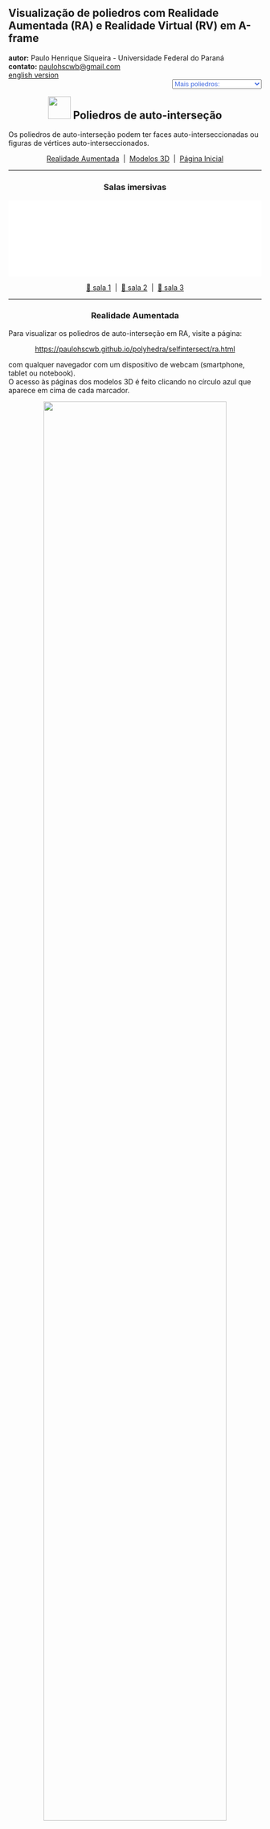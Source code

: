 <link rel="stylesheet" href="../../scripts/style.css">
<link rel="icon" type="image/png" href="./../vr/salas/imagens/icone.png?">
<h2>Visualização de poliedros com Realidade Aumentada (RA) e Realidade Virtual (RV) em A-frame</h2>
<b>autor:</b> Paulo Henrique Siqueira - Universidade Federal do Paraná
<br><b>contato:</b> <a href="#"> paulohscwb@gmail.com </a>
<br><a href="https://paulohscwb.github.io/polyhedra/selfintersect/">english version</a>
<form style="margin: 0 auto; float:right; text-align:right; width:100%; margin-bottom:15px;">
	<select id="url" onchange="urlHandler(this.value)" style="color:royalblue;">
		<option disabled selected>Mais poliedros:</option>
		<option value="../../archimedes/pt-br/">Arquimedes</option>
		<option value="../../catalan/pt-br/">Catalan</option>
		<option value="../../nonconvex/pt-br/">Não convexos</option>
		<option value="../../platonic/pt-br/">Platão</option>
		<option value="../../polyhedron/pt-br/">Prismas e antiprismas</option>
		<option value="../../quasiregular/pt-br/">Quase regulares</option>
		<option disabled value="../../selfintersect/pt-br/">Auto-interseção</option>
		<option value="../../selfintersectsnub/pt-br/">Auto-interseção snub</option>
		<option value="../../selfintersecttruncated/pt-br/">Auto-interseção truncados</option>
		<option value="../../johnson1/pt-br/">Johnson: 1-32</option>
		<option value="../../johnson2/pt-br/">Johnson: 33-62</option>
		<option value="../../johnson3/pt-br/">Johnson: 63-92</option>
	</select>
</form>
<script>
function urlHandler(value) {                               
    window.location.assign(`${value}`);
}
</script>

<p id="p5"></p>
  <h2 align="center"><img src="../vr/salas/imagens/icone.png" style="margin-bottom:-10px" width="45"> Poliedros de auto-interseção</h2>
  Os poliedros de auto-interseção podem ter faces auto-interseccionadas ou figuras de vértices auto-interseccionados. 
  <p align="center"><a href="#ra">Realidade Aumentada</a><span>&nbsp;&nbsp;|&nbsp;&nbsp;</span><a href="#m3d">Modelos 3D</a><span>&nbsp;&nbsp;|&nbsp;&nbsp;</span><a href="../../pt-br/">Página Inicial</a></p>
  <hr>
<h3 align="center">Salas imersivas</h3>
  <div class="embed-container"><iframe width="100%" src="../sala1.htm" title="Sala Imersiva dos poliedros de auto-interseção" frameborder="0" loading="lazy"></iframe></div>
  <p align="center"><a href="../sala1.htm" target="_blank">&#x1f517; sala 1</a><span>&nbsp;&nbsp;|&nbsp;&nbsp;</span><a href="../sala2.htm" target="_blank">&#x1f517; sala 2</a><span>&nbsp;&nbsp;|&nbsp;&nbsp;</span><a href="../sala3.htm" target="_blank">&#x1f517; sala 3</a></p>
  <!--<p align="center"><img src="../vr/salas/videos/polyhedron1.gif" style="max-width: 47%; border-radius:5px; margin-right:15px" loading="lazy"/><img src="../vr/salas/videos/polyhedron2.gif" style="max-width: 47%; border-radius:5px" loading="lazy"/></p>-->
<hr>
  <h3 id="ra" align="center">Realidade Aumentada</h3>
  Para visualizar os poliedros de auto-interseção em RA, visite a página:
<p align="center"><a href="../ra.html" target="_blank">https://paulohscwb.github.io/polyhedra/selfintersect/ra.html</a></p> 
com qualquer navegador com um dispositivo de webcam (smartphone, tablet ou notebook).
<br>O acesso às páginas dos modelos 3D é feito clicando no círculo azul que aparece em cima de cada marcador.
<p align="center"><img style="border-radius:7px;" src="../ar/example4.jpg" width="85%"></p>
<p align="center"><img src="../ar/selfintersect.gif" style="max-width: 92%; border-radius:5px;" loading="lazy"/></p>
 <hr>
 <h3 id="m3d" align="center">Modelos 3D</h3>
 <iframe width="560" height="315" style="max-width:100%" src="https://www.youtube.com/embed/videoseries?list=PLy0I_lGW8HxUjI1zr4s0lYhyLANZl3GOW" title="YouTube video player" frameborder="0" allow="accelerometer; autoplay; clipboard-write; encrypted-media; gyroscope; picture-in-picture; web-share" allowfullscreen></iframe>
<h4>1. Dodecaedro ditrigonal</h4>
 <a href="../vr/ditrigonal_dodecadodecahedron.htm" target="_blank" title="modelo 3D" class="fotoA"><img src="../ar/199A.png" class="foto"></a><img src="../ar/199.png" class="qr">
 <br><span class="titulo">U<sub>41</sub></span> O dodecaedro ditrigonal (ou dodecadodecaedro ditrigonário) é um poliedro uniforme não convexo cujo dual é o icosaedro triâmbico medial. É uma versão facetada do pequeno icosidodecaedro ditrigonal.
<br><br><b>Faces:</b> 12 pentágonos regulares e 12 pentagramas regulares | <b>Arestas:</b> 60 | <b>Vértices:</b> 20 | <b>Ângulo diédrico:</b> 63.43°. <a href="https://mathworld.wolfram.com/DitrigonalDodecadodecahedron.html" target="_blank">Mais sobre...</a>
 <hr>
<h4>2. Icosaedro triâmbico medial</h4>
 <a href="../vr/medial_triambic_icosahedron.htm" target="_blank" title="modelo 3D" class="fotoA"><img src="../ar/200A.png" class="foto"></a><img src="../ar/200.png" class="qr">
 <br>O icosaedro triâmbico medial é o poliedro dual do dodecadodecaedro ditrigonal cuja aparência externa é a mesma do grande icosaedro triâmbico (o dual do grande icosidodecaedro ditrigonal), pois os vértices internos estão ocultos. O icosaedro triâmbico medial tem faces pentagramas ocultas, enquanto o grande icosaedro triâmbico tem faces triangulares ocultas.
<br><br><b>Faces:</b> 20 triambis | <b>Arestas:</b> 60 | <b>Vértices:</b> 24 | <b>Ângulo diédrico:</b> 109.47°. <a href="https://mathworld.wolfram.com/MedialTriambicIcosahedron.html" target="_blank">Mais sobre...</a>
 <hr>
<h4>3. Pequeno icosidodecaedro ditrigonal</h4>
 <a href="../vr/small_ditrigonal_icosidodecahedron.htm" target="_blank" title="modelo 3D" class="fotoA"><img src="../ar/201A.png" class="foto"></a><img src="../ar/201.png" class="qr">
 <br><span class="titulo">U<sub>30</sub></span> O pequeno icosidodecaedro ditrigonal é um poliedro uniforme não convexo cujo poliedro dual é o pequeno icosaedro triâmbico. Uma versão facetada é o dodecadodecaedro ditrigonal. O casco convexo do pequeno icosidodecaedro ditrigonal é um dodecaedro regular, cujo dual é o icosaedro, então o dual do grande dodecicosidodecaedro ditrigonal (o pequeno icosaedro triâmbico) é uma das estrelas do icosaedro.
<br><br><b>Faces:</b> 20 triângulos equiláteros e 12 pentagramas regulares | <b>Arestas:</b> 60 | <b>Vértices:</b> 20 | <b>Ângulo diédrico:</b> 142.62°. <a href="https://mathworld.wolfram.com/SmallDitrigonalIcosidodecahedron.html" target="_blank">Mais sobre...</a>
 <hr>
<h4>4. Pequeno icosaedro triâmbico</h4>
 <a href="../vr/small_triambic_icosahedron.htm" target="_blank" title="modelo 3D" class="fotoA"><img src="../ar/164A.png" class="foto"></a><img src="../ar/164.png" class="qr">
 <br>O pequeno icosaedro triâmbico é o poliedro dual do pequeno icosidodecaedro ditrigonal. Ele pode ser construído pelo aumento de um icosaedro de comprimento unitário de aresta por pirâmides. O casco convexo do pequeno icosidodecaedro ditrigonal é um dodecaedro regular cujo dual é o icosaedro, então o dual do pequeno icosidodecaedro ditrigonal (ou seja, o pequeno icosaedro triâmbico) é uma das estrelas do icosaedro.
<br><br><b>Faces:</b> 20 pentágonos | <b>Arestas:</b> 60 | <b>Vértices:</b> 32 | <b>Ângulo diédrico:</b> 109.47°. <a href="https://mathworld.wolfram.com/SmallTriambicIcosahedron.html" target="_blank">Mais sobre...</a>
 <hr>
<h4>5. Grande icosidodecaedro ditrigonal</h4>
 <a href="../vr/great_ditrigonal_icosidodecahedron.htm" target="_blank" title="modelo 3D" class="fotoA"><img src="../ar/163A.png" class="foto"></a><img src="../ar/163.png" class="qr">
 <br><span class="titulo">U<sub>47</sub></span> O grande icosidodecaedro ditrigonal é o poliedro uniforme cujo dual é o grande icosaedro triâmbico. O casco convexo do grande icosaedro triâmbico é um dodecaedro regular, cujo dual é o icosaedro, de modo que o dual do grande icosidodecaedro ditrigonal (o grande icosaedro triâmbico) é uma das estrelas do icosaedro.
<br><br><b>Faces:</b> 20 triângulos equiláteros e 12 pentágonos regulares | <b>Arestas:</b> 60 | <b>Vértices:</b> 20 | <b>Ângulo diédrico:</b> 79.19°. <a href="https://mathworld.wolfram.com/GreatDitrigonalIcosidodecahedron.html" target="_blank">Mais sobre...</a>
 <hr>
<h4>6. Grande icosaedro triâmbico</h4>
 <a href="../vr/great_triambic_icosahedron.htm" target="_blank" title="modelo 3D" class="fotoA"><img src="../ar/162A.png" class="foto"></a><img src="../ar/162.png" class="qr">
 <br>O grande icosaedro triâmbico é o dual do grande icosidodecaedro ditrigonal cuja aparência é a mesma do icosaedro triâmbico medial (o dual do dodecadodecaedro ditrigonal), pois os vértices internos estão ocultos. O icosaedro triâmbico medial tem faces pentagramas ocultas, enquanto o grande icosaedro triâmbico tem faces triangulares ocultas.
<br><br><b>Faces:</b> 20 triambis | <b>Arestas:</b> 60 | <b>Vértices:</b> 32 | <b>Ângulo diédrico:</b> 109.47°. <a href="https://mathworld.wolfram.com/GreatTriambicIcosahedron.html" target="_blank">Mais sobre...</a>
 <hr>
<h4>7. Dodecadodecaedro</h4>
 <a href="../vr/dodecadodecahedron.htm" target="_blank" title="modelo 3D" class="fotoA"><img src="../ar/161A.png" class="foto"></a><img src="../ar/161.png" class="qr">
 <br><span class="titulo">U<sub>36</sub></span> O dodecadodecaedro é o poliedro uniforme cujo poliedro dual é o triacontaedro rômbico medial. Seu poliedro dual também é chamado de pequeno triacontaedro estrelado. Pode ser obtido truncando um grande dodecaedro ou facetando um icosidodecaedro com pentágonos e cobrindo os espaços abertos restantes com pentagramas.
<br><br><b>Faces:</b> 12 pentágonos regulares e 12 pentagramas regulares | <b>Arestas:</b> 60 | <b>Vértices:</b> 30 | <b>Ângulo diédrico:</b> 116.57°. <a href="https://mathworld.wolfram.com/Dodecadodecahedron.html" target="_blank">Mais sobre...</a>
 <hr>
<h4>8. Triacontaedro rômbico medial</h4>
 <a href="../vr/medial_rhombic_triacontahedron.htm" target="_blank" title="modelo 3D" class="fotoA"><img src="../ar/160A.png" class="foto"></a><img src="../ar/160.png" class="qr">
 <br>O triacontaedro rômbico medial é um zonoedro que é o dual do dodecadodecaedro. O triacontaedro rômbico medial contém vértices pentagramas interiores que, no entanto, estão ocultos. O sólido também é chamado de pequeno triacontaedro estrelado.
<br><br><b>Faces:</b> 30 losangos | <b>Arestas:</b> 60 | <b>Vértices:</b> 24 | <b>Ângulo diédrico:</b> 120°. <a href="https://mathworld.wolfram.com/MedialRhombicTriacontahedron.html" target="_blank">Mais sobre...</a>
 <hr>
<h4>9. Grande icosidodecaedro</h4>
 <a href="../vr/great_icosidodecahedron.htm" target="_blank" title="modelo 3D" class="fotoA"><img src="../ar/159A.png" class="foto"></a><img src="../ar/159.png" class="qr">
 <br><span class="titulo">U<sub>54</sub></span> O grande icosidodecaedro é o poliedro uniforme cujo dual é o grande triacontaedro rômbico. É um sólido de Arquimedes estrelado. Seu raio circunscrito para o comprimento unitário da aresta mede R=&phi;<sup>-1</sup>, onde &phi; é a proporção áurea.
<br><br><b>Faces:</b> 20 triângulos equiláteros e 12 pentagramas regulares | <b>Arestas:</b> 60 | <b>Vértices:</b> 30 | <b>Ângulo diédrico:</b> 100.81°. <a href="https://mathworld.wolfram.com/GreatIcosidodecahedron.html" target="_blank">Mais sobre...</a>
 <hr>
<h4>10. Grande triacontaedro rômbico</h4>
 <a href="../vr/great_rhombic_triacontahedron.htm" target="_blank" title="modelo 3D" class="fotoA"><img src="../ar/158A.png" class="foto"></a><img src="../ar/158.png" class="qr">
 <br>O grande triacontaedro rômbico, também chamado de grande triacontaedro estrelado, é um zonoedro que é o dual do grande icosidodecaedro. É uma das estrelas rômbicas de triacontaedro. Aparece junto com uma projeção isométrica do 5-hipercubo na capa do conhecido livro de Coxeter sobre politopos.
<br><br><b>Faces:</b> 30 losangos | <b>Arestas:</b> 60 | <b>Vértices:</b> 32 | <b>Ângulo diédrico:</b> 72°. <a href="https://mathworld.wolfram.com/GreatRhombicTriacontahedron.html" target="_blank">Mais sobre...</a>
 <p class="topop"><a href="#p5" class="topo">voltar ao topo</a></p>
 <hr>
 <h4>11. Pequeno cubicuboctaedro</h4>
 <a href="../vr/small_cubicuboctahedron.htm" target="_blank" title="modelo 3D" class="fotoA"><img src="../ar/157A.png" class="foto"></a><img src="../ar/157.png" class="qr">
 <br><span class="titulo">U<sub>13</sub></span> O pequeno cubicuboctaedro é o poliedro uniforme cujo poliedro dual é o pequeno icositetraedro hexacrônico. Versões facetadas incluem o grande rombicuboctaedro uniforme e o pequeno rhombihexaedro. O casco convexo do pequeno cubicuboctaedro é o pequeno rombicuboctaedro de Arquimedes.
<br><br><b>Faces:</b> 8 triângulos equiláteros, 6 quadrados e 6 octógonos regulares | <b>Arestas:</b> 48 | <b>Vértices:</b> 24 | <b>Ângulos diédricos:</b> 90° e 300.26°. <a href="https://mathworld.wolfram.com/SmallCubicuboctahedron.html" target="_blank">Mais sobre...</a>
 <hr>
 <h4>12. Pequeno icositetraedro hexacrônico</h4>
 <a href="../vr/small_hexacronic_icositetrahedron.htm" target="_blank" title="modelo 3D" class="fotoA"><img src="../ar/156A.png" class="foto"></a><img src="../ar/156.png" class="qr">
 <br>O pequeno icositetraedro hexacrônico é dual do poliedro uniforme pequeno cubicuboctaedro. Parece o mesmo que o pequeno rhombihexacron. Uma parte de cada dardo fica dentro do sólido, portanto, é invisível em modelos sólidos.
<br><br><b>Faces:</b> 24 dardos | <b>Arestas:</b> 48 | <b>Vértices:</b> 20 | <b>Ângulo diédrico:</b> 138.12°. <a href="https://en.wikipedia.org/wiki/Small_hexacronic_icositetrahedron" target="_blank">Mais sobre...</a>
<hr>
 <h4>13. Grande cubicuboctaedro</h4>
 <a href="../vr/great_cubicuboctahedron.htm" target="_blank" title="modelo 3D" class="fotoA"><img src="../ar/155A.png" class="foto"></a><img src="../ar/155.png" class="qr">
 <br><span class="titulo">U<sub>14</sub></span> O grande cubicuboctaedro é o poliedro uniforme cujo poliedro dual é o grande icositetraedro hexacrônico. É uma versão facetada do cubo. O casco convexo do grande cubicuboctaedro é o cubo truncado de Arquimedes.
<br><br><b>Faces:</b> 8 triângulos equiláteros, 6 quadrados e 6 octagramas regulares | <b>Arestas:</b> 48 | <b>Vértices:</b> 24 | <b>Ângulos diédricos:</b> 90° e 125.26°. <a href="https://mathworld.wolfram.com/GreatCubicuboctahedron.html" target="_blank">Mais sobre...</a>
 <hr>
 <h4>14. Grande icositetraedro hexacrônico</h4>
 <a href="../vr/great_hexacronic_icositetrahedron.htm" target="_blank" title="modelo 3D" class="fotoA"><img src="../ar/154A.png" class="foto"></a><img src="../ar/154.png" class="qr">
 <br>O grande icositetraedro hexacrônico é o dual do grande cubicuboctaedro. Suas faces são "pipas", e parte de cada "pipa" fica dentro do sólido, portanto é invisível em modelos sólidos.
<br><br><b>Faces:</b> 24 "pipas" | <b>Arestas:</b> 48 | <b>Vértices:</b> 20 | <b>Ângulo diédrico:</b> 94.53°. <a href="https://en.wikipedia.org/wiki/Great_hexacronic_icositetrahedron" target="_blank">Mais sobre...</a>
<hr>
 <h4>15. Grande rombicuboctaedro uniforme</h4>
 <a href="../vr/uniform_great_rhombicuboctahedron.htm" target="_blank" title="modelo 3D" class="fotoA"><img src="../ar/153A.png" class="foto"></a><img src="../ar/153.png" class="qr">
 <br><span class="titulo">U<sub>17</sub></span> O grande rombicuboctaedro uniforme é o poliedro uniforme, também conhecido como quase-rhombicuboctaedro, cujo dual é o grande icositetraedro deltoidal. Este modelo compartilha o nome com o grande rombicuboctaedro convexo, também chamado de cuboctaedro truncado.
<br><br><b>Faces:</b> 8 triângulos equiláteros e 18 quadrados | <b>Arestas:</b> 48 | <b>Vértices:</b> 24 | <b>Ângulos diédricos:</b> 45° e 324.74°. <a href="https://mathworld.wolfram.com/UniformGreatRhombicuboctahedron.html" target="_blank">Mais sobre...</a>
 <hr>
 <h4>16. Grande icositetraedro deltoide</h4>
 <a href="../vr/great_deltoidal_icositetrahedron.htm" target="_blank" title="modelo 3D" class="fotoA"><img src="../ar/152A.png" class="foto"></a><img src="../ar/152.png" class="qr">
 <br>O grande icositetraedro deltoide (ou grande disdodecaedro sagital) é o dual do grande rombicuboctaedro uniforme. Suas faces são dardos, e parte de cada dardo fica dentro do sólido, portanto, é invisível em modelos sólidos. Uma de suas metades pode ser girada em 45&deg; para formar o pseudo grande icositetraedro deltoidal, análogo ao pseudo-deltoidal icositetraedro.
<br><br><b>Faces:</b> 24 dardos | <b>Arestas:</b> 48 | <b>Vértices:</b> 26 | <b>Ângulo diédrico:</b> 94.53°. <a href="https://en.wikipedia.org/wiki/Great_deltoidal_icositetrahedron" target="_blank">Mais sobre...</a>
<hr>
 <h4>17. Pequeno dodecicosidodecaedro</h4>
 <a href="../vr/small_dodecicosidodecahedron.htm" target="_blank" title="modelo 3D" class="fotoA"><img src="../ar/151A.png" class="foto"></a><img src="../ar/151.png" class="qr">
 <br><span class="titulo">U<sub>33</sub></span> O pequeno dodecicosidodecaedro é o poliedro uniforme cujo poliedro dual é o pequeno hexecontaedro dodecacrônico. É uma versão facetada do pequeno rombicosidodecaedro. O pequeno dodecicosidodecaedro aparece na capa do livro "Computer Science with Mathematica" de Roman E. Maeder (1999).
<br><br><b>Faces:</b> 20 triângulos equiláteros, 12 pentágonos regulares e 12 decágonos regulares | <b>Arestas:</b> 120 | <b>Vértices:</b> 60 | <b>Ângulos diédricos:</b> 116.57° e 322.62°. <a href="https://mathworld.wolfram.com/SmallDodecicosidodecahedron.html" target="_blank">Mais sobre...</a>
<hr>
 <h4>18. Pequeno hexecontaedro dodecacrônico</h4>
 <a href="../vr/small_dodecacronic_hexecontahedron.htm" target="_blank" title="modelo 3D" class="fotoA"><img src="../ar/150A.png" class="foto"></a><img src="../ar/150.png" class="qr">
 <br>O pequeno hexecontaedro dodecacrônico é o poliedro dual do pequeno dodecicosidodecaedro. É visualmente idêntico ao pequeno rhombidodecacron. Suas faces são dardos, e uma parte de cada dardo fica dentro do sólido, portanto, é invisível em modelos sólidos.
<br><br><br><b>Faces:</b> 60 dardos | <b>Arestas:</b> 120 | <b>Vértices:</b> 44 | <b>Ângulo diédrico:</b> 154.12°. <a href="https://polytope.miraheze.org/wiki/Small_dodecacronic_hexecontahedron" target="_blank">Mais sobre...</a>
<hr>
<h4>19. Grande dodecicosidodecaedro</h4>
 <a href="../vr/great_dodecicosidodecahedron.htm" target="_blank" title="modelo 3D" class="fotoA"><img src="../ar/149A.png" class="foto"></a><img src="../ar/149.png" class="qr">
 <br><span class="titulo">U<sub>61</sub></span> O Grande dodecicosidodecaedro (ou grande dodekicosidodecaedro) é o poliedro uniforme cujo dual é o grande hexecontaedro dodecacrônico. Ele compartilha seu arranjo de vértice com o grande dodecaedro truncado e os sólidos compostos uniformes de 6 ou 12 prismas pentagonais.
<br><br><b>Faces:</b> 20 triângulos equiláteros, 12 pentagramas regulares e 12 decagramas regulares | <b>Arestas:</b> 120 | <b>Vértices:</b> 60 | <b>Ângulos diédricos:</b> 100.81° e 116.57°. <a href="https://mathworld.wolfram.com/GreatDodecicosidodecahedron.html" target="_blank">Mais sobre...</a>
<hr>
<h4>20. Grande hexecontaedro dodecacrônico</h4>
 <a href="../vr/great_dodecacronic_hexecontahedron.htm" target="_blank" title="modelo 3D" class="fotoA"><img src="../ar/148A.png" class="foto"></a><img src="../ar/148.png" class="qr">
 <br>O Grande hexecontaedro dodecacrônico (ou grande ditriacontaedro lanceal) é o dual do grande dodecicosidodecaedro. Suas 60 faces quadrilaterais que se cruzam são "pipas". Parte de cada "pipa" fica dentro do sólido, portanto, é invisível em modelos sólidos.
<br><br><b>Faces:</b> 60 "pipas" | <b>Arestas:</b> 120 | <b>Vértices:</b> 44 | <b>Ângulo diédrico:</b> 91.55°. <a href="https://en.wikipedia.org/wiki/Great_dodecacronic_hexecontahedron" target="_blank">Mais sobre...</a>
 <p class="topop"><a href="#p5" class="topo">voltar ao topo</a></p>
 <hr>
<h4>21. Pequeno dodecicosidodecaedro ditrigonal</h4>
 <a href="../vr/small_ditrigonal_dodecicosidodecahedron.htm" target="_blank" title="modelo 3D" class="fotoA"><img src="../ar/147A.png" class="foto"></a><img src="../ar/147.png" class="qr">
 <br><span class="titulo">U<sub>43</sub></span> O pequeno dodecicosidodecaedro ditrigonal é o poliedro uniforme cujo dual é o icosaedro triâmbico pequeno. Uma versão facetada é o dodecadodecaedro ditrigonal. O casco convexo do pequeno icosidodecaedro ditrigonal é um dodecaedro regular, cujo dual é o icosaedro, assim o dual do grande dodecicosidodecaedro ditrigonal (o pequeno icosaedro triâmbico) é uma das estrelas do icosaedro.
<br><br><b>Faces:</b> 20 triângulos equiláteros, 12 pentagramas regulares e 12 decágonos regulares | <b>Arestas:</b> 120 | <b>Vértices:</b> 60 | <b>Ângulos diédricos:</b> 100.81° e 296.56°. <a href="https://mathworld.wolfram.com/SmallDitrigonalIcosidodecahedron.html" target="_blank">Mais sobre...</a>
<hr>
<h4>22. Pequeno hexecontaedro ditrigonal dodecacrônico</h4>
 <a href="../vr/small_ditrigonal_dodecacronic_hexecontahedron.htm" target="_blank" title="modelo 3D" class="fotoA"><img src="../ar/146A.png" class="foto"></a><img src="../ar/146.png" class="qr">
 <br>O pequeno hexecontaedro ditrigonal dodecacrônico (ou estrela "gorda") é o poliedro dual do pequeno dodecicosidodecaedro ditrigonal. É visualmente idêntico ao pequeno dodecicosacron e suas faces são dardos. Uma parte de cada dardo está dentro do sólido, portanto, invisível em modelos sólidos.
<br><br><b>Faces:</b> 60 dardos | <b>Arestas:</b> 120 | <b>Vértices:</b> 44 | <b>Ângulo diédrico:</b> 146.23°. <a href="https://en.wikipedia.org/wiki/Small_ditrigonal_dodecacronic_hexecontahedron" target="_blank">Mais sobre...</a>
<hr>
<h4>23. Grande dodecicosidodecaedro ditrigonal</h4>
 <a href="../vr/great_ditrigonal_dodecicosidodecahedron.htm" target="_blank" title="modelo 3D" class="fotoA"><img src="../ar/145A.png" class="foto"></a><img src="../ar/145.png" class="qr">
 <br><span class="titulo">U<sub>42</sub></span> O Grande dodecicosidodecaedro ditrigonal (ou grande icosidodecaedro dodekificado) é o poliedro uniforme cujo dual é o grande hexecontaedro dodecacrônico ditrigonal. O casco convexo do grande dodecicosidodecaedro ditrigonal é um dodecaedro truncado, cujo dual é o icosaedro triakis, assim o dual do grande dodecicosidodecaedro ditrigonal (o grande icosaedro triâmbico) é uma estrela do icosaedro triakis.
<br><br><b>Faces:</b> 20 triângulos equiláteros, 12 pentágonos regulares e 12 decagramas regulares | <b>Arestas:</b> 120 | <b>Vértices:</b> 60 | <b>Ângulos diédricos:</b> 116.56° e 142.62°. <a href="https://mathworld.wolfram.com/GreatDitrigonalDodecicosidodecahedron.html" target="_blank">Mais sobre...</a>
<hr>
<h4>24. Grande hexecontaedro dodecacrônico ditrigonal</h4>
 <a href="../vr/great_ditrigonal_dodecacronic_hexecontahedron.htm" target="_blank" title="modelo 3D" class="fotoA"><img src="../ar/144A.png" class="foto"></a><img src="../ar/144.png" class="qr">
 <br>O Grande hexecontaedro dodecacrônico ditrigonal (ou grande trisicosaedro lanceal) é o dual do grande dodecicosidodecaedro ditrigonal e suas faces são "pipas". Parte de cada "pipa" fica dentro do sólido, portanto, é invisível em modelos sólidos.
<br><br><b>Faces:</b> 60 "pipas" | <b>Arestas:</b> 120 | <b>Vértices:</b> 44 | <b>Ângulo diédrico:</b> 127.69°. <a href="https://en.wikipedia.org/wiki/Great_ditrigonal_dodecacronic_hexecontahedron" target="_blank">Mais sobre...</a>
<hr>
<h4>25. Icosidodecadodecaedro</h4>
 <a href="../vr/icosidodecadodecahedron.htm" target="_blank" title="modelo 3D" class="fotoA"><img src="../ar/143A.png" class="foto"></a><img src="../ar/143.png" class="qr">
 <br><span class="titulo">U<sub>44</sub></span> O Icosidodecadodecaedro (ou dodecadodecaedro icosificado) é o poliedro uniforme cujo dual é o hexecontaedro icosacrônico medial. Sua figura de vértice é um quadrilátero cruzado e compartilha seu arranjo de vértice com os compostos uniformes de 10 ou 20 prismas triangulares.
<br><br><b>Faces:</b> 20 hexágonos regulares, 12 pentagramas regulares e 12 pentágonos regulares | <b>Arestas:</b> 120 | <b>Vértices:</b> 60 | <b>Ângulos diédricos:</b> 100.81° e 322.62°. <a href="https://mathworld.wolfram.com/Icosidodecadodecahedron.html" target="_blank">Mais sobre...</a>
<hr>
<h4>26. Hexecontaedro icosacrônico medial</h4>
 <a href="../vr/medial_icosacronic_hexecontahedron.htm" target="_blank" title="modelo 3D" class="fotoA"><img src="../ar/142A.png" class="foto"></a><img src="../ar/142.png" class="qr">
 <br>O hexecontaedro icosacrônico medial (ou ditriacontaedro sagital médio) é o dual do icosidodecadodecaedro. Suas faces são dardos e parte de cada dardo fica dentro do sólido, portanto é invisível em modelos sólidos.
<br><br><b>Faces:</b> 60 dardos | <b>Arestas:</b> 120 | <b>Vértices:</b> 44 | <b>Ângulo diédrico:</b> 135.58°. <a href="https://en.wikipedia.org/wiki/Medial_icosacronic_hexecontahedron" target="_blank">Mais sobre...</a>
<hr>
<h4>27. Pequeno icosicosidodecaedro</h4>
 <a href="../vr/small_icosicosidodecahedron.htm" target="_blank" title="modelo 3D" class="fotoA"><img src="../ar/141A.png" class="foto"></a><img src="../ar/141.png" class="qr">
 <br><span class="titulo">U<sub>31</sub></span> O pequeno icosicosidodecaedro (ou pequeno icosidodecaedro icosificado) é o poliedro uniforme cujo dual é o pequeno hexecontaedro icosacrônico. Ele compartilha seu arranjo de vértice com o grande dodecaedro truncado estrelado.
<br><br><b>Faces:</b> 20 triângulos equiláteros, 12 pentagramas regulares e 12 hexágonos regulares | <b>Arestas:</b> 120 | <b>Vértices:</b> 60 | <b>Ângulos diédricos:</b> 138.19° e 142.62°. <a href="https://mathworld.wolfram.com/SmallIcosicosidodecahedron.html" target="_blank">Mais sobre...</a>
<hr>
<h4>28. Pequeno hexecontaedro icosacrônico</h4>
 <a href="../vr/small_icosacronic_hexecontahedron.htm" target="_blank" title="modelo 3D" class="fotoA"><img src="../ar/140A.png" class="foto"></a><img src="../ar/140.png" class="qr">
 <br>O pequeno hexecontaedro icosacrônico (ou pequeno trisicosaedro lanceal) é o poliedro dual do pequeno icosicosidodecaedro. Suas faces são "pipas" e parte de cada "pipa" fica dentro do sólido, portanto é invisível em modelos sólidos.
<br><br><b>Faces:</b> 60 "pipas" | <b>Arestas:</b> 120 | <b>Vértices:</b> 52 | <b>Ângulo diédrico:</b> 146.23°. <a href="https://en.wikipedia.org/wiki/Small_icosacronic_hexecontahedron" target="_blank">Mais sobre...</a>
<hr>
<h4>29. Grande icosicosidodecaedro</h4>
 <a href="../vr/great_icosicosidodecahedron.htm" target="_blank" title="modelo 3D" class="fotoA"><img src="../ar/139A.png" class="foto"></a><img src="../ar/139.png" class="qr">
 <br><span class="titulo">U<sub>48</sub></span> O grande icosicosidodecaedro (ou grande icosidodecaedro icosificado) é o poliedro uniforme cujo dual é o grande hexecontaedro icosacrônico. Ele compartilha seu arranjo de vértice com o dodecaedro truncado e sua figura de vértice é um quadrilátero cruzado.
<br><br><b>Faces:</b> 20 triângulos equiláteros, 12 pentágonos regulares e 20 hexágonos regulares | <b>Arestas:</b> 120 | <b>Vértices:</b> 60 | <b>Ângulos diédricos:</b> 79.19° e 318.19°. <a href="https://mathworld.wolfram.com/GreatIcosicosidodecahedron.html" target="_blank">Mais sobre...</a>
<hr>
<h4>30. Grande hexecontaedro icosacrônico</h4>
 <a href="../vr/great_icosacronic_hexecontahedron.htm" target="_blank" title="modelo 3D" class="fotoA"><img src="../ar/138A.png" class="foto"></a><img src="../ar/138.png" class="qr">
 <br>O Grande hexecontaedro icosacrônico (ou grande trisicosaedro sagital) é o dual do grande icosicosidodecaedro. Suas faces são dardos e uma parte de cada dardo fica dentro do sólido, portanto é invisível em modelos sólidos.
<br><br><b>Faces:</b> 60 dardos | <b>Arestas:</b> 120 | <b>Vértices:</b> 52 | <b>Ângulo diédrico:</b> 127.69°. <a href="https://en.wikipedia.org/wiki/Great_icosacronic_hexecontahedron" target="_blank">Mais sobre...</a>
 <p class="topop"><a href="#p5" class="topo">voltar ao topo</a></p>
 <hr>
<h4>31. Rombidodecadodecaedro</h4>
 <a href="../vr/rhombidodecadodecahedron.htm" target="_blank" title="modelo 3D" class="fotoA"><img src="../ar/137A.png" class="foto"></a><img src="../ar/137.png" class="qr">
 <br><span class="titulo">U<sub>38</sub></span> O rombidodecadodecaedro (ou grande dodecaedro cantelado) é o poliedro uniforme cujo dual é o hexecontaedro deltoidal medial. Ele compartilha seu arranjo de vértice com os compostos uniformes de 10 ou 20 prismas triangulares.
<br><br><b>Faces:</b> 30 quadrados, 12 pentágonos regulares e 12 pentagramas regulares | <b>Arestas:</b> 120 | <b>Vértices:</b> 60 | <b>Ângulos diédricos:</b> 121.71° e 148.28°. <a href="https://mathworld.wolfram.com/Rhombidodecadodecahedron.html" target="_blank">Mais sobre...</a>
<hr>
<h4>32. Hexecontaedro deltoidal medial</h4>
 <a href="../vr/medial_deltoidal_hexecontahedron.htm" target="_blank" title="modelo 3D" class="fotoA"><img src="../ar/136A.png" class="foto"></a><img src="../ar/136.png" class="qr">
 <br>O hexecontaedro deltoidal medial é o dual do rombidodecadodecaedro. Suas 60 faces quadrilaterais que se cruzam são "pipas" e parte de cada "pipa" fica dentro do sólido, portanto é invisível em modelos sólidos.
 <br>
<br><br><b>Faces:</b> 60 "pipas" | <b>Arestas:</b> 120 | <b>Vértices:</b> 54 | <b>Ângulo diédrico:</b> 135.58°. <a href="https://en.wikipedia.org/wiki/Medial_deltoidal_hexecontahedron" target="_blank">Mais sobre...</a>
<hr>
<h4>33. Grande rombicosidodecaedro uniforme</h4>
 <a href="../vr/uniform_great_rhombicosidodecahedron.htm" target="_blank" title="modelo 3D" class="fotoA"><img src="../ar/135A.png" class="foto"></a><img src="../ar/135.png" class="qr">
 <br><span class="titulo">U<sub>67</sub></span> O grande rombicosidodecaedro uniforme (ou quasirrombicosidodecaedro) é o poliedro uniforme cujo dual é o grande hexecontaedro deltoidal. Sua figura de vértice é um quadrilátero cruzado e compartilha seu arranjo de vértice com o grande dodecaedro truncado e com os compostos uniformes de 6 ou 12 prismas pentagonais.
<br><br><b>Faces:</b> 30 quadrados, 20 triângulos equiláteros e 12 pentagramas regulares | <b>Arestas:</b> 120 | <b>Vértices:</b> 60 | <b>Ângulos diédricos:</b> 69.09° e 301.71°. <a href="https://mathworld.wolfram.com/UniformGreatRhombicosidodecahedron.html" target="_blank">Mais sobre...</a>
<hr>
<h4>34. Grande hexecontaedro deltoidal</h4>
 <a href="../vr/great_deltoidal_hexecontahedron.htm" target="_blank" title="modelo 3D" class="fotoA"><img src="../ar/134A.png" class="foto"></a><img src="../ar/134.png" class="qr">
 <br>O grande hexecontaedro deltoidal (ou grande ditriacontaedro sagital) é o dual do grande rombicosidodecaedro uniforme. É visualmente idêntico ao grande rombidodecacron e parte de cada dardo está dentro do sólido, portanto é invisível em modelos sólidos. Também é chamado de grande hexecontaedro estrombico.
<br><br><b>Faces:</b> 60 dardos | <b>Arestas:</b> 120 | <b>Vértices:</b> 62 | <b>Ângulo diédrico:</b> 91.55°. <a href="https://en.wikipedia.org/wiki/Great_deltoidal_hexecontahedron" target="_blank">Mais sobre...</a>
<hr>
<h4>35. Equidnaedro</h4>
 <a href="../vr/echidnahedron.htm" target="_blank" title="modelo 3D" class="fotoA"><img src="../ar/245A.png" class="foto"></a><img src="../ar/245.png" class="qr">
 <br>O equidnaedro é o termo usado para a quarta estrela pontiaguda do icosaedro, aparentemente usado pela primeira vez no banco de dados de poliedros Netlib. O equidnaedro é um poliedro nobre que consiste em 20 eneagramas irregulares, mas triangulares simétricos. Aparece como a célula do dual do heptacosiicosachron pentagonal-prismático.
<br><br><b>Faces:</b> 20 eneagramas triangulares simétricos | <b>Arestas:</b> 270 | <b>Vértices:</b> 92 . <a href="https://mathworld.wolfram.com/Echidnahedron.html" target="_blank">Mais sobre...</a>
 <p class="topop"><a href="#p5" class="topo">voltar ao topo</a></p>

 
<br><a rel="license" href="http://creativecommons.org/licenses/by-nc-nd/4.0/"><img alt="Licença Creative Commons" style="border-width:0" src="https://i.creativecommons.org/l/by-nc-nd/4.0/88x31.png" loading="lazy"/></a><br /><span xmlns:dct="http://purl.org/dc/terms/" property="dct:title">Self-intersecting polyhedra - Visualization of polyhedra with Augmented Reality and Virtual Reality</span> de <a xmlns:cc="http://creativecommons.org/ns#" href="https://paulohscwb.github.io/polyhedra/selfintersect/" property="cc:attributionName" rel="cc:attributionURL">Paulo Henrique Siqueira</a> está licenciado com uma Licença <a rel="license" href="http://creativecommons.org/licenses/by-nc-nd/4.0/">Creative Commons Atribuição-NãoComercial-SemDerivações 4.0 Internacional</a>.

<h4>Como citar este trabalho:</h4> 
<p>Siqueira, P.H., "Self-intersecting polyhedra - Visualization of polyhedra with Augmented Reality and Virtual Reality". Disponível em: <https://paulohscwb.github.io/polyhedra/selfintersect/>, Outubro de 2022.</p>

<br><b>Referências:</b>
<br>Weisstein, Eric W. "Archimedean Solid" From MathWorld-A Wolfram Web Resource. <a href="http://mathworld.wolfram.com/ArchimedeanSolid.html" target="_blank">http://mathworld.wolfram.com/ArchimedeanSolid.html</a>
<br>Weisstein, Eric W. "Platonic Solid" From MathWorld-A Wolfram Web Resource. <a href="http://mathworld.wolfram.com/PlatonicSolid.html" target="_blank">http://mathworld.wolfram.com/PlatonicSolid.html</a>
<br>Weisstein, Eric W. "Archimedean Dual" From MathWorld-A Wolfram Web Resource. <a href="https://mathworld.wolfram.com/ArchimedeanDual.html" target="_blank">https://mathworld.wolfram.com/ArchimedeanDual.html</a>
<br>Weisstein, Eric W. "Uniform Polyhedron." From MathWorld--A Wolfram Web Resource. <a href="https://mathworld.wolfram.com/UniformPolyhedron.html" target="_blank">https://mathworld.wolfram.com/UniformPolyhedron.html</a>
<br>Wikipedia <a href="https://en.wikipedia.org/wiki/Archimedean_solid" target="_blank">https://en.wikipedia.org/wiki/Archimedean_solid</a>
<br>Wikipedia <a href="https://en.wikipedia.org/wiki/en.wikipedia.org/wiki/Platonic_solid" target="_blank">https://en.wikipedia.org/wiki/Platonic_solid</a>
<br>McCooey, David I. "Visual Polyhedra". <a href="http://dmccooey.com/polyhedra/" target="_blank">http://dmccooey.com/polyhedra/</a>
